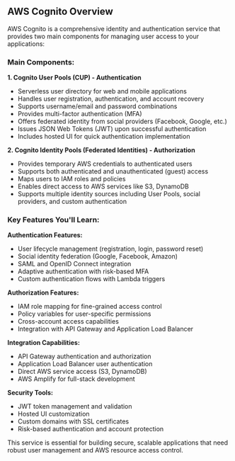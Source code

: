 ## AWS Cognito Overview

AWS Cognito is a comprehensive identity and authentication service that provides two main components for managing user access to your applications:

### Main Components:

**1. Cognito User Pools (CUP) - Authentication**
- Serverless user directory for web and mobile applications
- Handles user registration, authentication, and account recovery
- Supports username/email and password combinations
- Provides multi-factor authentication (MFA)
- Offers federated identity from social providers (Facebook, Google, etc.)
- Issues JSON Web Tokens (JWT) upon successful authentication
- Includes hosted UI for quick authentication implementation

**2. Cognito Identity Pools (Federated Identities) - Authorization**
- Provides temporary AWS credentials to authenticated users
- Supports both authenticated and unauthenticated (guest) access
- Maps users to IAM roles and policies
- Enables direct access to AWS services like S3, DynamoDB
- Supports multiple identity sources including User Pools, social providers, and custom authentication

### Key Features You'll Learn:

**Authentication Features:**
- User lifecycle management (registration, login, password reset)
- Social identity federation (Google, Facebook, Amazon)
- SAML and OpenID Connect integration
- Adaptive authentication with risk-based MFA
- Custom authentication flows with Lambda triggers

**Authorization Features:**
- IAM role mapping for fine-grained access control
- Policy variables for user-specific permissions
- Cross-account access capabilities
- Integration with API Gateway and Application Load Balancer

**Integration Capabilities:**
- API Gateway authentication and authorization
- Application Load Balancer user authentication
- Direct AWS service access (S3, DynamoDB)
- AWS Amplify for full-stack development

**Security Tools:**
- JWT token management and validation
- Hosted UI customization
- Custom domains with SSL certificates
- Risk-based authentication and account protection

This service is essential for building secure, scalable applications that need robust user management and AWS resource access control.